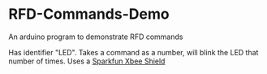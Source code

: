 # RFD-Commands-Demo
An arduino program to demonstrate RFD commands

Has identifier "LED". Takes a command as a number, will blink the LED that number of times. Uses a [Sparkfun Xbee Shield](https://www.sparkfun.com/products/12847)
